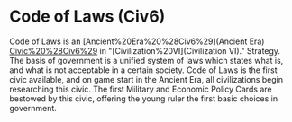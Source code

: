 # Code of Laws (Civ6)

Code of Laws is an [Ancient%20Era%20%28Civ6%29](Ancient Era) [Civic%20%28Civ6%29](civic) in "[Civilization%20VI](Civilization VI)." 
Strategy.
The basis of government is a unified system of laws which states what is, and what is not acceptable in a certain society. Code of Laws is the first civic available, and on game start in the Ancient Era, all civilizations begin researching this civic. The first Military and Economic Policy Cards are bestowed by this civic, offering the young ruler the first basic choices in government. 